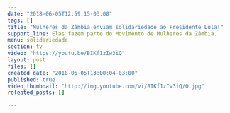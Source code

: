 ```yaml
---
date: "2018-06-05T12:59:15-03:00"
tags: []
title: "Mulheres da Zâmbia enviam solidariedade ao Presidente Lula!"
support_line: Elas fazem parte do Movimento de Mulheres da Zâmbia.
menu: solidariedade
section: tv
video: "https://youtu.be/BIKf1zIw3iQ"
layout: post
files: []
created_date: "2018-06-05T13:00:04-03:00"
published: true
video_thumbnail: "http://img.youtube.com/vi/BIKf1zIw3iQ/0.jpg"
releated_posts: []

---
```

